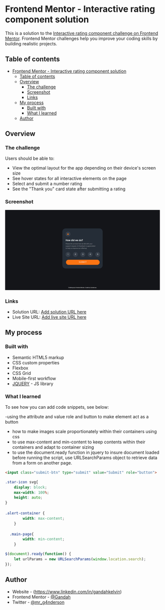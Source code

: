# Frontend Mentor - Interactive rating component solution

This is a solution to the [Interactive rating component challenge on Frontend Mentor](https://www.frontendmentor.io/challenges/interactive-rating-component-koxpeBUmI). Frontend Mentor challenges help you improve your coding skills by building realistic projects. 

## Table of contents

- [Frontend Mentor - Interactive rating component solution](#frontend-mentor---interactive-rating-component-solution)
  - [Table of contents](#table-of-contents)
  - [Overview](#overview)
    - [The challenge](#the-challenge)
    - [Screenshot](#screenshot)
    - [Links](#links)
  - [My process](#my-process)
    - [Built with](#built-with)
    - [What I learned](#what-i-learned)
  - [Author](#author)
  

## Overview

### The challenge

Users should be able to:

- View the optimal layout for the app depending on their device's screen size
- See hover states for all interactive elements on the page
- Select and submit a number rating
- See the "Thank you" card state after submitting a rating

### Screenshot

![](./screenshot.jpg)

### Links

- Solution URL: [Add solution URL here](https://your-solution-url.com)
- Live Site URL: [Add live site URL here](https://your-live-site-url.com)

## My process

### Built with

- Semantic HTML5 markup
- CSS custom properties
- Flexbox
- CSS Grid
- Mobile-first workflow
- [JQUERY](https://jquery.com/) - JS library

### What I learned

To see how you can add code snippets, see below:

-using the attribute and value role and button to make element act as a button
- how to make images scale proportionately within their containers using css
- to use max-content and min-content to keep contents within their containers and adapt to container sizing
- to use the document.ready function in jquery to insure document loaded before running the script, use URLSearchParams object to retrieve data from a form on another page.

```html
<input class="submit-btn" type="submit" value="Submit" role="button">
```
```css
.star-icon svg{
    display: block;
    max-width: 100%;
    height: auto;
}

.alert-container {
        width: max-content;
    }

  .main-page{
        width: min-content;
    }
```
```js
$(document).ready(function() {
    let urlParams = new URLSearchParams(window.location.search);
});
```

## Author

- Website - (https://www.linkedin.com/in/gandahkelvin)
- Frontend Mentor - [@Gandah](https://www.frontendmentor.io/profile/Gandah)
- Twitter - [@mr_g4nderson](https://twitter.com/mr_g4nderson?t=A5NobjZab2sVEdh3Zq9s0A&s=09)

